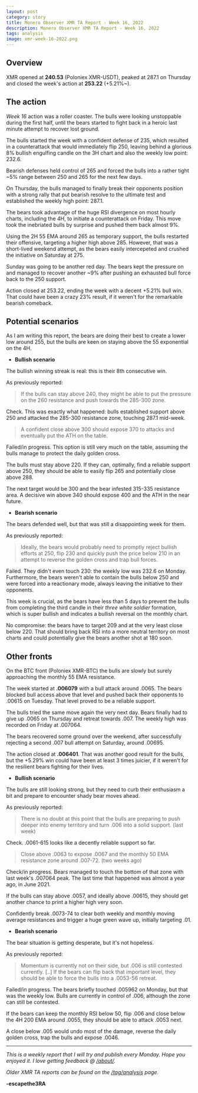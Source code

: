 ```yaml
---
layout: post
category: story
title: Monero Observer XMR TA Report - Week 16, 2022
description: Monero Observer XMR TA Report - Week 16, 2022
tags: analysis
image: xmr-week-16-2022.png
---
```


## Overview

XMR opened at **240.53** (Poloniex XMR-USDT), peaked at 287.1 on Thursday and closed the week's action at **253.22** (+5.21%~).

## The action

*Week 16* action was a roller coaster. The bulls were looking unstoppable during the first half, until the bears started to fight back in a heroic last minute attempt to recover lost ground.

The bulls started the week with a confident defense of 235, which resulted in a counterattack that would immediately flip 250, leaving behind a glorious 8% bullish engulfing candle on the 3H chart and also the weekly low point: 232.6.

Bearish defenses held control of 265 and forced the bulls into a rather tight ~5% range between 250 and 265 for the next few days. 

On Thursday, the bulls managed to finally break their opponents position with a strong rally that put bearish resolve to the ultimate test and established the weekly high point: 287.1.

The bears took advantage of the huge RSI divergence on most hourly charts, including the 4H, to initiate a counterattack on Friday. This move took the inebriated bulls by surprise and pushed them back almost 9%.

Using the 2H 55 EMA around 265 as temporary support, the bulls restarted their offensive, targeting a higher high above 285. However, that was a short-lived weekend attempt, as the bears easily intercepeted and crushed the initiative on Saturday at 275.

Sunday was going to be another red day. The bears kept the pressure on and managed to recover another ~9% after pushing an exhausted bull force back to the 250 support.

Action closed at 253.22, ending the week with a decent +5.21% bull win. That could have been a crazy 23% result, if it weren't for the remarkable bearish comeback.

## Potential scenarios

As I am writing this report, the bears are doing their best to create a lower low around 255, but the bulls are keen on staying above the 55 exponential on the 4H.

- **Bullish scenario**

The bullish winning streak is real: this is their 8th consecutive win.

As previously reported:

> If the bulls can stay above 240, they might be able to put the pressure on the 260 resistance and push towards the 285-300 zone.

Check. This was exactly what happened: bulls established support above 250 and attacked the 285-300 resistance zone, touching 287.1 mid-week.

> A confident close above 300 should expose 370 to attacks and eventually put the ATH on the table.

Failed/in progress. This option is still very much on the table, assuming the bulls manage to protect the daily golden cross.

The bulls must stay above 220. If they can, optimally, find a reliable support above 250, they should be able to easily flip 265 and potentially close above 288.

The next target would be 300 and the bear infested 315-335 resistance area. A decisive win above 340 should expose 400 and the ATH in the near future.

- **Bearish scenario**

The bears defended well, but that was still a disappointing week for them.

As previously reported:

> Ideally, the bears would probably need to promptly reject bullish efforts at 250, flip 230 and quickly push the price below 210 in an attempt to reverse the golden cross and trap bull forces.

Failed. They didn't even touch 230: the weekly low was 232.6 on Monday. Furthermore, the bears weren't able to contain the bulls below 250 and were forced into a reactionary mode, always leaving the initiative to their opponents.

This week is crucial, as the bears have less than 5 days to prevent the bulls from completing the third candle in their *three white soldier* formation, which is super bullish and indicates a bullish reversal on the monthly chart.

No compromise: the bears have to target 209 and at the very least close below 220. That should bring back RSI into a more neutral territory on most charts and could potentially give the bears another shot at 180 soon.

## Other fronts

On the BTC front (Poloniex XMR-BTC) the bulls are slowly but surely approaching the monthly 55 EMA resistance. 

The week started at **.006079** with a bull attack around .0065. The bears blocked bull access above that level and pushed back their opponents to .00615 on Tuesday. That level proved to be a reliable support.

The bulls tried the same move again the very next day. Bears finally had to give up .0065 on Thursday and retreat towards .007. The weekly high was recorded on Friday at .007064.

The bears recovered some ground over the weekend, after successfully rejecting a second .007 bull attempt on Saturday, around .00695. 

The action closed at **.006401**. That was another good result for the bulls, but the +5.29% win could have been at least 3 times juicier, if it weren't for the resilient bears fighting for their lives.


- **Bullish scenario**

The bulls are still looking strong, but they need to curb their enthusiasm a bit and prepare to encounter shady bear moves ahead.

As previously reported:

> There is no doubt at this point that the bulls are preparing to push deeper into enemy territory and turn .006 into a solid support. (last week)

Check. .0061-615 looks like a decently reliable support so far.

> Close above .0063 to expose .0067 and the monthly 50 EMA resistance zone around .007-72. (two weeks ago)

Check/in progress. Bears managed to touch the bottom of that zone with last week's .007064 peak. The last time that happened was almost a year ago, in June 2021.

If the bulls can stay above .0057, and ideally above .00615, they should get another chance to print a higher high very soon. 

Confidently break .0073-74 to clear both weekly and monthly moving average resistances and trigger a huge green wave up, initially targeting .01.

- **Bearish scenario**

The bear situation is getting desperate, but it's not hopeless.

As previously reported:

> Momentum is currently not on their side, but .006 is still contested currently. [..] If the bears can flip back that important level, they should be able to force the bulls into a .0053-56 retreat. 

Failed/in progress. The bears briefly touched .005962 on Monday, but that was the weekly low. Bulls are currently in control of .006, although the zone can still be contested.

If the bears can keep the monthly RSI below 50, flip .006 and close below the 4H 200 EMA around .0055, they should be able to attack .0053 next.

A close below .005 would undo most of the damage, reverse the daily golden cross, trap the bulls and expose .0046.


---

*This is a weekly report that I will try and publish every Monday. Hope you enjoyed it. I love getting feedback @ [/about/](/about/).*

*Older XMR TA reports can be found on the [/tag/analysis](/tag/analysis) page.*

**-escapethe3RA**
